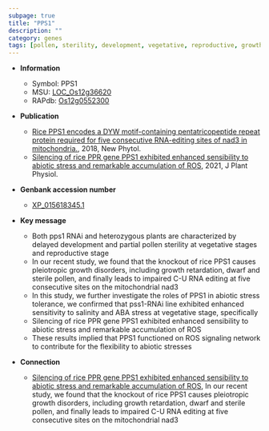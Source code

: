 ```yaml
---
subpage: true
title: "PPS1"
description: ""
category: genes
tags: [pollen, sterility, development, vegetative, reproductive, growth, salinity, abiotic stress,  ABA , stress, biotic stress, dwarf, sterile, ABA, stress tolerance]
---
```


* **Information**  
    + Symbol: PPS1  
    + MSU: [LOC_Os12g36620](http://rice.plantbiology.msu.edu/cgi-bin/ORF_infopage.cgi?orf=LOC_Os12g36620)  
    + RAPdb: [Os12g0552300](http://rapdb.dna.affrc.go.jp/viewer/gbrowse_details/irgsp1?name=Os12g0552300)  

* **Publication**  
    + [Rice PPS1 encodes a DYW motif-containing pentatricopeptide repeat protein required for five consecutive RNA-editing sites of nad3 in mitochondria.](http://www.ncbi.nlm.nih.gov/pubmed?term=Rice+PPS1+encodes+a+DYW+motif-containing+pentatricopeptide+repeat+protein+required+for+five+consecutive+RNA-editing+sites+of+nad3+in+mitochondria.%5BTitle%5D), 2018, New Phytol.
    + [Silencing of rice PPR gene PPS1 exhibited enhanced sensibility to abiotic stress and remarkable accumulation of ROS](http://www.ncbi.nlm.nih.gov/pubmed?term=Silencing+of+rice+PPR+gene+PPS1+exhibited+enhanced+sensibility+to+abiotic+stress+and+remarkable+accumulation+of+ROS%5BTitle%5D), 2021, J Plant Physiol.

* **Genbank accession number**  
    + [XP_015618345.1](http://www.ncbi.nlm.nih.gov/nuccore/XP_015618345.1)

* **Key message**  
    + Both pps1 RNAi and heterozygous plants are characterized by delayed development and partial pollen sterility at vegetative stages and reproductive stage
    + In our recent study, we found that the knockout of rice PPS1 causes pleiotropic growth disorders, including growth retardation, dwarf and sterile pollen, and finally leads to impaired C-U RNA editing at five consecutive sites on the mitochondrial nad3
    + In this study, we further investigate the roles of PPS1 in abiotic stress tolerance, we confirmed that pss1-RNAi line exhibited enhanced sensitivity to salinity and ABA stress at vegetative stage, specifically
    + Silencing of rice PPR gene PPS1 exhibited enhanced sensibility to abiotic stress and remarkable accumulation of ROS
    + These results implied that PPS1 functioned on ROS signaling network to contribute for the flexibility to abiotic stresses

* **Connection**  
    + [Silencing of rice PPR gene PPS1 exhibited enhanced sensibility to abiotic stress and remarkable accumulation of ROS](http://www.ncbi.nlm.nih.gov/pubmed?term=Silencing+of+rice+PPR+gene+PPS1+exhibited+enhanced+sensibility+to+abiotic+stress+and+remarkable+accumulation+of+ROS%5BTitle%5D),  In our recent study, we found that the knockout of rice PPS1 causes pleiotropic growth disorders, including growth retardation, dwarf and sterile pollen, and finally leads to impaired C-U RNA editing at five consecutive sites on the mitochondrial nad3



